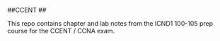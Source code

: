 ##CCENT ##

This repo contains chapter and lab notes from the ICND1 100-105 prep course for the CCENT / CCNA exam.